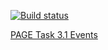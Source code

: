 [![Build status](https://ci.appveyor.com/api/projects/status/ir4g0maq451l7bvx?svg=true)](https://ci.appveyor.com/project/DiRover/ahj-homework-dom-3-1)



[PAGE Task 3.1 Events](https://dirover.github.io/ahj-homework-dom-3.1/)